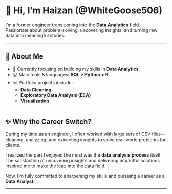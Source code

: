 # 👋 Hi, I’m Haizan (@WhiteGoose506)

I’m a former engineer transitioning into the **Data Analytics** field.  
Passionate about problem-solving, uncovering insights, and turning raw data into meaningful stories.  

---

## 👀 About Me
- 🌱 Currently focusing on building my skills in **Data Analytics**.  
- 💻 Main tools & languages: **SQL > Python > R**.  
- 📊 Portfolio projects include:  
  - **Data Cleaning**  
  - **Exploratory Data Analysis (EDA)**  
  - **Visualization**  

---

## ✨ Why the Career Switch?
During my time as an engineer, I often worked with large sets of CSV files—cleaning, analyzing, and extracting insights to solve real-world problems for clients.  

I realized the part I enjoyed the most was the **data analysis process** itself. The satisfaction of uncovering insights and delivering impactful solutions inspired me to make the leap into the data field.  

Now, I’m fully committed to sharpening my skills and pursuing a career as a **Data Analyst**.  

---
